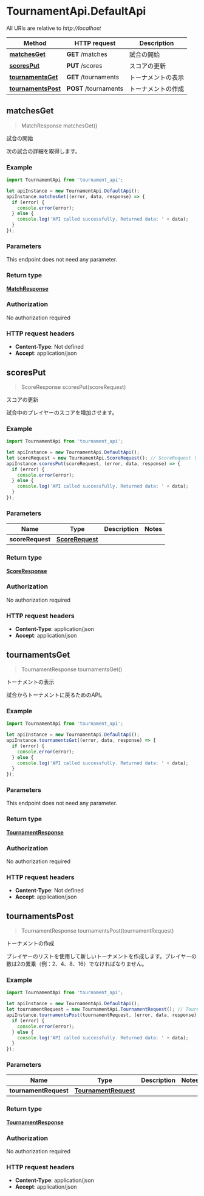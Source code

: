 # TournamentApi.DefaultApi

All URIs are relative to *http://localhost*

Method | HTTP request | Description
------------- | ------------- | -------------
[**matchesGet**](DefaultApi.md#matchesGet) | **GET** /matches | 試合の開始
[**scoresPut**](DefaultApi.md#scoresPut) | **PUT** /scores | スコアの更新
[**tournamentsGet**](DefaultApi.md#tournamentsGet) | **GET** /tournaments | トーナメントの表示
[**tournamentsPost**](DefaultApi.md#tournamentsPost) | **POST** /tournaments | トーナメントの作成



## matchesGet

> MatchResponse matchesGet()

試合の開始

次の試合の詳細を取得します。

### Example

```javascript
import TournamentApi from 'tournament_api';

let apiInstance = new TournamentApi.DefaultApi();
apiInstance.matchesGet((error, data, response) => {
  if (error) {
    console.error(error);
  } else {
    console.log('API called successfully. Returned data: ' + data);
  }
});
```

### Parameters

This endpoint does not need any parameter.

### Return type

[**MatchResponse**](MatchResponse.md)

### Authorization

No authorization required

### HTTP request headers

- **Content-Type**: Not defined
- **Accept**: application/json


## scoresPut

> ScoreResponse scoresPut(scoreRequest)

スコアの更新

試合中のプレイヤーのスコアを増加させます。

### Example

```javascript
import TournamentApi from 'tournament_api';

let apiInstance = new TournamentApi.DefaultApi();
let scoreRequest = new TournamentApi.ScoreRequest(); // ScoreRequest | 
apiInstance.scoresPut(scoreRequest, (error, data, response) => {
  if (error) {
    console.error(error);
  } else {
    console.log('API called successfully. Returned data: ' + data);
  }
});
```

### Parameters


Name | Type | Description  | Notes
------------- | ------------- | ------------- | -------------
 **scoreRequest** | [**ScoreRequest**](ScoreRequest.md)|  | 

### Return type

[**ScoreResponse**](ScoreResponse.md)

### Authorization

No authorization required

### HTTP request headers

- **Content-Type**: application/json
- **Accept**: application/json


## tournamentsGet

> TournamentResponse tournamentsGet()

トーナメントの表示

試合からトーナメントに戻るためのAPI。

### Example

```javascript
import TournamentApi from 'tournament_api';

let apiInstance = new TournamentApi.DefaultApi();
apiInstance.tournamentsGet((error, data, response) => {
  if (error) {
    console.error(error);
  } else {
    console.log('API called successfully. Returned data: ' + data);
  }
});
```

### Parameters

This endpoint does not need any parameter.

### Return type

[**TournamentResponse**](TournamentResponse.md)

### Authorization

No authorization required

### HTTP request headers

- **Content-Type**: Not defined
- **Accept**: application/json


## tournamentsPost

> TournamentResponse tournamentsPost(tournamentRequest)

トーナメントの作成

プレイヤーのリストを使用して新しいトーナメントを作成します。プレイヤーの数は2の累乗（例：2、4、8、16）でなければなりません。

### Example

```javascript
import TournamentApi from 'tournament_api';

let apiInstance = new TournamentApi.DefaultApi();
let tournamentRequest = new TournamentApi.TournamentRequest(); // TournamentRequest | 
apiInstance.tournamentsPost(tournamentRequest, (error, data, response) => {
  if (error) {
    console.error(error);
  } else {
    console.log('API called successfully. Returned data: ' + data);
  }
});
```

### Parameters


Name | Type | Description  | Notes
------------- | ------------- | ------------- | -------------
 **tournamentRequest** | [**TournamentRequest**](TournamentRequest.md)|  | 

### Return type

[**TournamentResponse**](TournamentResponse.md)

### Authorization

No authorization required

### HTTP request headers

- **Content-Type**: application/json
- **Accept**: application/json

